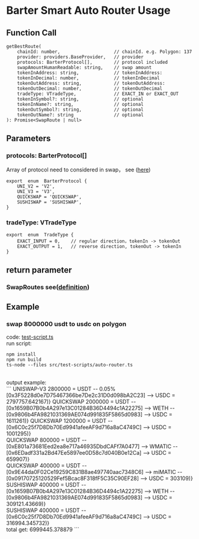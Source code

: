 
# Barter Smart Auto Router Usage
## Function Call
```
getBestRoute(
	chainId: number,					// chainId. e.g. Polygon: 137
	provider: providers.BaseProvider,	// provider
	protocols: BarterProtocol[],		// protocol included
	swapAmountHumanReadable: string,	// swap amount
	tokenInAddress: string,				// tokenInAddress: 
	tokenInDecimal: number,				// tokenInDecimal
	tokenOutAddress: string,			// tokenOutAddress: 
	tokenOutDecimal: number,			// tokenOutDecimal
	tradeType: VTradeType,				// EXACT_IN or EXACT_OUT
	tokenInSymbol?: string,				// optional
	tokenInName?: string,				// optional			
	tokenOutSymbol?: string,			// optional
	tokenOutName?: string				// optional
): Promise<SwapRoute | null>
```

## Parameters
### protocols: BarterProtocol[]
Array of protocol need to considered in swap， see ([here](https://github.com/BarterTeam/barter-smart-router/blob/master/src/util/protocol.ts))
```
export  enum  BarterProtocol {
	UNI_V2 = 'V2',
	UNI_V3 = 'V3',
	QUICKSWAP = 'QUICKSWAP',
	SUSHISWAP = 'SUSHISWAP',
}
```

### tradeType: VTradeType
```
export  enum  TradeType {
	EXACT_INPUT = 0,	// regular direction，tokenIn -> tokenOut
	EXACT_OUTPUT = 1,	// reverse direction, tokenOut -> tokenIn
}
```

## return parameter
### SwapRoutes see([definition](https://github.com/BarterTeam/barter-smart-router/blob/master/src/routers/router.ts#L25))

## Example
### swap 8000000 usdt to usdc on polygon
code: [test-script.ts](https://github.com/BarterTeam/barter-smart-router/blob/master/src/test-scripts/auto-router.ts) <br>
run script: 
```
npm install
npm run build
ts-node --files src/test-scripts/auto-router.ts
``` 
<br>
output example: <br>
```
UNISWAP-V3 2800000 = USDT -- 0.05% [0x3F5228d0e7D75467366be7De2c31D0d098bA2C23] --> USDC = 2797757.642167)}
QUICKSWAP 2000000 = USDT -- [0x1659B07B0b4A297e13C01284B36D4494c1A22275] --> WETH -- [0x9806b4FA9821031369AE074d991835F5865d0983] --> USDC = 1611261)}
QUICKSWAP 1200000 = USDT -- [0x6C0c25f7D8Db70Ed9941afeeAF9d716a8aC4749C] --> USDC = 1001295)}<br>
QUICKSWAP 800000 = USDT -- [0xE801a73681Eed2ea8e717a46935DbdCAFf7A0477] --> WMATIC -- [0x6EDadf331a2Bd47Ee5897ee0D58c7d040B0e12Ca] --> USDC = 659907)}<br>
QUICKSWAP 400000 = USDT -- [0x9E44da0F02Ce19259C831B8ae497740aac7348C6] --> miMATIC -- [0x09170725120529Fef5Bcac8F318fF5C35C90EF28] --> USDC = 303109)}<br>
SUSHISWAP 400000 = USDT -- [0x1659B07B0b4A297e13C01284B36D4494c1A22275] --> WETH -- [0x9806b4FA9821031369AE074d991835F5865d0983] --> USDC = 309121.43669)}<br>
SUSHISWAP 400000 = USDT -- [0x6C0c25f7D8Db70Ed9941afeeAF9d716a8aC4749C] --> USDC = 316994.345732)}<br>
total get:  6999445.378879
```
